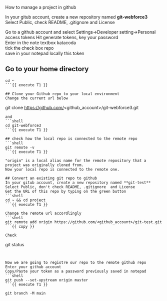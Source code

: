 How to manage a project in github   

In your gitub account, create a new repository named **git-webforce3**   
Select Public, check README, .gitignore  and License   

Go to a github account and select Settings->Developer setting->Personal access tokens
Hit generate tokens, key your password  
Enter in the note textbox  katacoda  
tick the check box repo  
save in your notepad locally this token  
## Go to your home directory
```shell
cd ~
```{{ execute T1 }}

## Clone your Github repo to your local environment  
Change the current url below   
```
git clone https://github.com/<github_account>/git-webforce3.git
```{{ copy }} 
and 
```shell
cd git-webforce3
```{{ execute T1 }}

## check how the local repo is connected to the remote repo
```shell
git remote -v
```{{ execute T1 }}

"origin" is a local alias name for the remote repository that a project was originally cloned from. 
Now your local repo is connected to the remote one.

## Convert an existing git repo to github
In your gitub account, create a new repository named **git-test**   
Select Public, don't check README, .gitignore  and License 
Get the URL of this repo by typing on the green button
```shell
cd ~ && cd project 
```{{ execute T1 }}

Change the remote url accordlingly
```shell
git remote add origin https://github.com/<github_account>/git-test.git
```{{ copy }}

Check 
```
git status
```{{ execute T1 }}


Now we are going to registre our repo to the remote github repo  
Enter your github account 
Copy/Paste your token as a password previously saved in notepad  
```shell
git push --set-upstream origin master
```{{ execute T1 }}

git branch -M main
